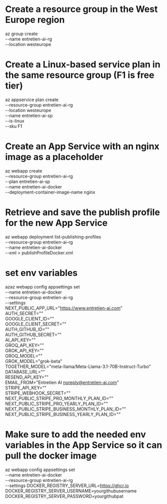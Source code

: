 # Create a resource group in the West Europe region
az group create \
  --name entretien-ai-rg \
  --location westeurope


# Create a Linux-based service plan in the same resource group (F1 is free tier)
az appservice plan create \
  --resource-group entretien-ai-rg \
  --location westeurope \
  --name entretien-ai-sp \
  --is-linux \
  --sku F1

# Create an App Service with an nginx image as a placeholder
az webapp create \
  --resource-group entretien-ai-rg \
  --plan entretien-ai-sp \
  --name entretien-ai-docker \
  --deployment-container-image-name nginx

# Retrieve and save the publish profile for the new App Service
az webapp deployment list-publishing-profiles \
  --resource-group entretien-ai-rg \
  --name entretien-ai-docker \
  --xml > publishProfileDocker.xml

# set env variables
azaz webapp config appsettings set \
  --name entretien-ai-docker \
  --resource-group entretien-ai-rg \
  --settings \
    NEXT_PUBLIC_APP_URL="https://www.entretien-ai.com" \
    AUTH_SECRET="" \
    GOOGLE_CLIENT_ID="" \
    GOOGLE_CLIENT_SECRET="" \
    AUTH_GITHUB_ID="" \
    AUTH_GITHUB_SECRET="" \
    AI_API_KEY="" \
    GROQ_API_KEY="" \
    GROK_API_KEY="" \
    GROQ_MODEL="" \
    GROK_MODEL="grok-beta" \
    TOGETHER_MODEL="meta-llama/Meta-Llama-3.1-70B-Instruct-Turbo" \
    DATABASE_URL="" \
    RESEND_API_KEY="" \
    EMAIL_FROM="Entretien AI <noreply@entretien-ai.com>" \
    STRIPE_API_KEY="" \
    STRIPE_WEBHOOK_SECRET="" \
    NEXT_PUBLIC_STRIPE_PRO_MONTHLY_PLAN_ID="" \
    NEXT_PUBLIC_STRIPE_PRO_YEARLY_PLAN_ID="" \
    NEXT_PUBLIC_STRIPE_BUSINESS_MONTHLY_PLAN_ID="" \
    NEXT_PUBLIC_STRIPE_BUSINESS_YEARLY_PLAN_ID=""


# Make sure to add the needed env variables in the App Service so it can pull the docker image
 az webapp config appsettings set \
     --name entretien-ai-docker \
     --resource-group entretien-ai-rg \
     --settings DOCKER_REGISTRY_SERVER_URL=https://ghcr.io \
     DOCKER_REGISTRY_SERVER_USERNAME=yourgithubusername \
     DOCKER_REGISTRY_SERVER_PASSWORD=yourgithubpat